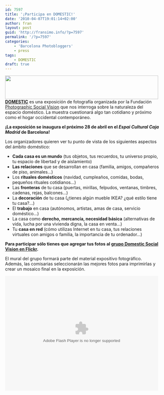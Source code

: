 ```yaml
---
id: 7597
title: '¡Participa en DOMESTIC!'
date: '2010-04-07T19:01:14+02:00'
author: fran
layout: post
guid: 'http://fransimo.info/?p=7597'
permalink: '/?p=7597'
categories:
    - 'Barcelona Photobloggers'
    - press
tags:
    - DOMESTIC
draft: true
---
```


<img src="http://fransimo.info/wp-content/uploads/2010/04/domestic.jpg" alt="" title="DOMESTIC 2010" width="500" height="77" class="alignnone size-full wp-image-2954" />
<strong><a href="http://www.photographicsocialvision.org/domestic/">DOMESTIC</a></strong> es una exposición de fotografía organizada por la Fundación <a href="http://www.photographicsocialvision.org/">Photographic Social Vision</a> que nos interroga sobre la naturaleza del espacio doméstico. La muestra cuestionará algo tan cotidiano y próximo como el hogar occidental contemporáneo. 

<strong>¡La exposición se inaugura el próximo 28 de abril en el <em>Espai Cultural Caja Madrid</em> de Barcelona!</strong>

Los organizadores quieren ver tu punto de vista de los siguientes aspectos del ámbito doméstico: 
<ul>
	<li><strong>Cada casa es un mundo</strong> (tus objetos, tus recuerdos, tu universo propio, tu espacio de libertad y de aislamiento)</li>
	<li><strong>Las relaciones</strong> que se desarrollan en casa (familia, amigos, compañeros de piso, animales…)</li>
	<li>Los <strong>rituales domésticos</strong> (navidad, cumpleaños, comidas, bodas, pequeños rituales cotidianos…)</li>
	<li>Las <strong>fronteras</strong> de tu casa (puertas, mirillas, felpudos, ventanas, timbres, cadenas, rejas, balcones...)</li>
	<li>La <strong>decoración</strong> de tu casa (¿tienes algún mueble IKEA? ¿qué estilo tiene tu casa?...)</li>
	<li>El <strong>trabajo</strong> en casa (autónomos, artistas, amas de casa, servicio doméstico…)</li>
	<li>La casa como <strong>derecho, mercancía, necesidad básica</strong> (alternativas de vida, lucha por una vivienda digna, la casa en venta…)</li>
	<li>Tu <strong>casa en red</strong> (cómo utilizas Internet en tu casa, tus relaciones virtuales con amigos o familia, la importancia de tu ordenador…)</li>
</ul>

<strong>Para participar sólo tienes que agregar tus fotos al <a href="http://www.flickr.com/groups/domesticsocialvision/">grupo Domestic Social Vision en Flickr</a>.</strong>

El mural del grupo formará parte del material expositivo fotográfico. Además, las comisarias seleccionarán las mejores fotos para imprimirlas y crear un mosaico final en la exposición.

<object width="500" height="375"> <param name="flashvars" value="offsite=true&lang=es-us&page_show_url=%2Fgroups%2Fdomesticsocialvision%2Fpool%2Fshow%2F&page_show_back_url=%2Fgroups%2Fdomesticsocialvision%2Fpool%2F&group_id=1315621@N25&jump_to=&start_index="></param> <param name="movie" value="http://www.flickr.com/apps/slideshow/show.swf?v=71649"></param> <param name="allowFullScreen" value="true"></param><embed type="application/x-shockwave-flash" src="http://www.flickr.com/apps/slideshow/show.swf?v=71649" allowFullScreen="true" flashvars="offsite=true&lang=es-us&page_show_url=%2Fgroups%2Fdomesticsocialvision%2Fpool%2Fshow%2F&page_show_back_url=%2Fgroups%2Fdomesticsocialvision%2Fpool%2F&group_id=1315621@N25&jump_to=&start_index=" width="500" height="375"></embed></object>